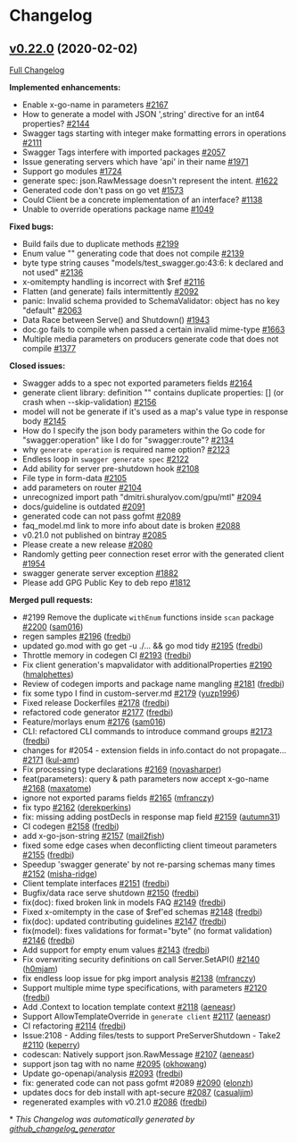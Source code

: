 # Changelog

## [v0.22.0](https://github.com/thetreep/go-swagger/tree/v0.22.0) (2020-02-02)

[Full Changelog](https://github.com/thetreep/go-swagger/compare/v0.21.0...v0.22.0)

**Implemented enhancements:**

- Enable x-go-name in parameters [\#2167](https://github.com/thetreep/go-swagger/issues/2167)
- How to generate a model with  JSON ',string' directive for an int64 properties? [\#2144](https://github.com/thetreep/go-swagger/issues/2144)
- Swagger tags starting with integer make formatting errors in operations [\#2111](https://github.com/thetreep/go-swagger/issues/2111)
- Swagger Tags interfere with imported packages [\#2057](https://github.com/thetreep/go-swagger/issues/2057)
- Issue generating servers which have 'api' in their name [\#1971](https://github.com/thetreep/go-swagger/issues/1971)
- Support go modules [\#1724](https://github.com/thetreep/go-swagger/issues/1724)
- generate spec: json.RawMessage doesn't represent the intent. [\#1622](https://github.com/thetreep/go-swagger/issues/1622)
- Generated code don't pass on go vet [\#1573](https://github.com/thetreep/go-swagger/issues/1573)
- Could Client be a concrete implementation of an interface? [\#1138](https://github.com/thetreep/go-swagger/issues/1138)
- Unable to override operations package name [\#1049](https://github.com/thetreep/go-swagger/issues/1049)

**Fixed bugs:**

- Build fails due to duplicate methods [\#2199](https://github.com/thetreep/go-swagger/issues/2199)
- Enum value "" generating code that does not compile [\#2139](https://github.com/thetreep/go-swagger/issues/2139)
- byte type string causes "models/test\_swagger.go:43:6: k declared and not used" [\#2136](https://github.com/thetreep/go-swagger/issues/2136)
- x-omitempty handling is incorrect with $ref [\#2116](https://github.com/thetreep/go-swagger/issues/2116)
- Flatten \(and generate\) fails intermittently [\#2092](https://github.com/thetreep/go-swagger/issues/2092)
- panic: Invalid schema provided to SchemaValidator: object has no key "default" [\#2063](https://github.com/thetreep/go-swagger/issues/2063)
- Data Race between Serve\(\) and Shutdown\(\) [\#1943](https://github.com/thetreep/go-swagger/issues/1943)
- doc.go fails to compile when passed a certain invalid mime-type [\#1663](https://github.com/thetreep/go-swagger/issues/1663)
- Multiple media parameters on producers generate code that does not compile [\#1377](https://github.com/thetreep/go-swagger/issues/1377)

**Closed issues:**

- Swagger adds to a spec not exported parameters fields [\#2164](https://github.com/thetreep/go-swagger/issues/2164)
- generate client library: definition "" contains duplicate properties: \[\] \(or crash when --skip-validation\) [\#2156](https://github.com/thetreep/go-swagger/issues/2156)
- model will not be generate if it's used as a map's value type in response body [\#2145](https://github.com/thetreep/go-swagger/issues/2145)
- How do I specify the json body parameters within the Go code for "swagger:operation" like I do for "swagger:route"? [\#2134](https://github.com/thetreep/go-swagger/issues/2134)
- why `generate operation` is required name option? [\#2123](https://github.com/thetreep/go-swagger/issues/2123)
- Endless loop in `swagger generate spec` [\#2122](https://github.com/thetreep/go-swagger/issues/2122)
- Add ability for server pre-shutdown hook [\#2108](https://github.com/thetreep/go-swagger/issues/2108)
- File type in form-data  [\#2105](https://github.com/thetreep/go-swagger/issues/2105)
- add parameters on router [\#2104](https://github.com/thetreep/go-swagger/issues/2104)
-  unrecognized import path "dmitri.shuralyov.com/gpu/mtl" [\#2094](https://github.com/thetreep/go-swagger/issues/2094)
- docs/guideline is outdated [\#2091](https://github.com/thetreep/go-swagger/issues/2091)
- generated code can not pass gofmt  [\#2089](https://github.com/thetreep/go-swagger/issues/2089)
- faq\_model.md link to more info about date is broken [\#2088](https://github.com/thetreep/go-swagger/issues/2088)
- v0.21.0 not published on bintray [\#2085](https://github.com/thetreep/go-swagger/issues/2085)
- Please create a new release [\#2080](https://github.com/thetreep/go-swagger/issues/2080)
- Randomly getting peer connection reset error with the generated client [\#1954](https://github.com/thetreep/go-swagger/issues/1954)
- swagger generate server exception [\#1882](https://github.com/thetreep/go-swagger/issues/1882)
- Please add GPG Public Key to deb repo [\#1812](https://github.com/thetreep/go-swagger/issues/1812)

**Merged pull requests:**

- \#2199 Remove the duplicate `withEnum` functions inside `scan` package [\#2200](https://github.com/thetreep/go-swagger/pull/2200) ([sam016](https://github.com/sam016))
- regen samples [\#2196](https://github.com/thetreep/go-swagger/pull/2196) ([fredbi](https://github.com/fredbi))
- updated go.mod with go get -u ./... && go mod tidy [\#2195](https://github.com/thetreep/go-swagger/pull/2195) ([fredbi](https://github.com/fredbi))
- Throttle memory in codegen CI [\#2193](https://github.com/thetreep/go-swagger/pull/2193) ([fredbi](https://github.com/fredbi))
- Fix client generation's mapvalidator with additionalProperties [\#2190](https://github.com/thetreep/go-swagger/pull/2190) ([hmalphettes](https://github.com/hmalphettes))
- Review of codegen imports and package name mangling  [\#2181](https://github.com/thetreep/go-swagger/pull/2181) ([fredbi](https://github.com/fredbi))
- fix some typo I find in custom-server.md   [\#2179](https://github.com/thetreep/go-swagger/pull/2179) ([yuzp1996](https://github.com/yuzp1996))
- Fixed release Dockerfiles [\#2178](https://github.com/thetreep/go-swagger/pull/2178) ([fredbi](https://github.com/fredbi))
- refactored code generator [\#2177](https://github.com/thetreep/go-swagger/pull/2177) ([fredbi](https://github.com/fredbi))
- Feature/morlays enum [\#2176](https://github.com/thetreep/go-swagger/pull/2176) ([sam016](https://github.com/sam016))
- CLI: refactored CLI commands to introduce command groups [\#2173](https://github.com/thetreep/go-swagger/pull/2173) ([fredbi](https://github.com/fredbi))
- changes for \#2054 - extension fields in info.contact do not propagate… [\#2171](https://github.com/thetreep/go-swagger/pull/2171) ([kul-amr](https://github.com/kul-amr))
- Fix processing type declarations [\#2169](https://github.com/thetreep/go-swagger/pull/2169) ([novasharper](https://github.com/novasharper))
- feat\(parameters\): query & path parameters now accept x-go-name [\#2168](https://github.com/thetreep/go-swagger/pull/2168) ([maxatome](https://github.com/maxatome))
- ignore not exported params fields [\#2165](https://github.com/thetreep/go-swagger/pull/2165) ([mfranczy](https://github.com/mfranczy))
- fix typo [\#2162](https://github.com/thetreep/go-swagger/pull/2162) ([derekperkins](https://github.com/derekperkins))
- fix: missing adding postDecls in response map field [\#2159](https://github.com/thetreep/go-swagger/pull/2159) ([autumn31](https://github.com/autumn31))
- CI codegen [\#2158](https://github.com/thetreep/go-swagger/pull/2158) ([fredbi](https://github.com/fredbi))
- add x-go-json-string [\#2157](https://github.com/thetreep/go-swagger/pull/2157) ([mail2fish](https://github.com/mail2fish))
- fixed some edge cases when deconflicting client timeout parameters [\#2155](https://github.com/thetreep/go-swagger/pull/2155) ([fredbi](https://github.com/fredbi))
- Speedup 'swagger generate' by not re-parsing schemas many times [\#2152](https://github.com/thetreep/go-swagger/pull/2152) ([misha-ridge](https://github.com/misha-ridge))
- Client template interfaces [\#2151](https://github.com/thetreep/go-swagger/pull/2151) ([fredbi](https://github.com/fredbi))
- Bugfix/data race serve shutdown [\#2150](https://github.com/thetreep/go-swagger/pull/2150) ([fredbi](https://github.com/fredbi))
- fix\(doc\): fixed broken link in models FAQ [\#2149](https://github.com/thetreep/go-swagger/pull/2149) ([fredbi](https://github.com/fredbi))
- Fixed x-omitempty in the case of $ref'ed schemas [\#2148](https://github.com/thetreep/go-swagger/pull/2148) ([fredbi](https://github.com/fredbi))
- fix\(doc\): updated contributing guidelines [\#2147](https://github.com/thetreep/go-swagger/pull/2147) ([fredbi](https://github.com/fredbi))
- fix\(model\): fixes validations for format="byte" \(no format validation\) [\#2146](https://github.com/thetreep/go-swagger/pull/2146) ([fredbi](https://github.com/fredbi))
- Add support for empty enum values [\#2143](https://github.com/thetreep/go-swagger/pull/2143) ([fredbi](https://github.com/fredbi))
- Fix overwriting security definitions on call Server.SetAPI\(\) [\#2140](https://github.com/thetreep/go-swagger/pull/2140) ([h0mjam](https://github.com/h0mjam))
- fix endless loop issue for pkg import analysis [\#2138](https://github.com/thetreep/go-swagger/pull/2138) ([mfranczy](https://github.com/mfranczy))
- Support multiple mime type specifications, with parameters [\#2120](https://github.com/thetreep/go-swagger/pull/2120) ([fredbi](https://github.com/fredbi))
- Add .Context to location template context [\#2118](https://github.com/thetreep/go-swagger/pull/2118) ([aeneasr](https://github.com/aeneasr))
- Support AllowTemplateOverride in `generate client` [\#2117](https://github.com/thetreep/go-swagger/pull/2117) ([aeneasr](https://github.com/aeneasr))
- CI refactoring [\#2114](https://github.com/thetreep/go-swagger/pull/2114) ([fredbi](https://github.com/fredbi))
- Issue:2108 - Adding files/tests to support PreServerShutdown - Take2 [\#2110](https://github.com/thetreep/go-swagger/pull/2110) ([keperry](https://github.com/keperry))
- codescan: Natively support json.RawMessage [\#2107](https://github.com/thetreep/go-swagger/pull/2107) ([aeneasr](https://github.com/aeneasr))
- support json tag with no name [\#2095](https://github.com/thetreep/go-swagger/pull/2095) ([okhowang](https://github.com/okhowang))
- Update go-openapi/analysis [\#2093](https://github.com/thetreep/go-swagger/pull/2093) ([fredbi](https://github.com/fredbi))
- fix: generated code can not pass gofmt \#2089 [\#2090](https://github.com/thetreep/go-swagger/pull/2090) ([elonzh](https://github.com/elonzh))
- updates docs for deb install with apt-secure [\#2087](https://github.com/thetreep/go-swagger/pull/2087) ([casualjim](https://github.com/casualjim))
- regenerated examples with v0.21.0 [\#2086](https://github.com/thetreep/go-swagger/pull/2086) ([fredbi](https://github.com/fredbi))



\* *This Changelog was automatically generated by [github_changelog_generator](https://github.com/github-changelog-generator/github-changelog-generator)*
